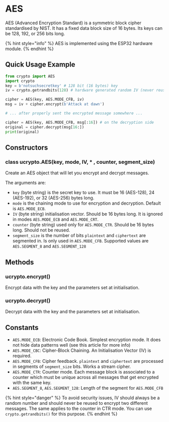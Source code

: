 # AES

AES \(Advanced Encryption Standard\) is a symmetric block cipher standardised by NIST. It has a fixed data block size of 16 bytes. Its keys can be 128, 192, or 256 bits long.

{% hint style="info" %}
AES is implemented using the ESP32 hardware module.
{% endhint %}

## Quick Usage Example

```python
from crypto import AES
import crypto
key = b'notsuchsecretkey' # 128 bit (16 bytes) key
iv = crypto.getrandbits(128) # hardware generated random IV (never reuse it)

cipher = AES(key, AES.MODE_CFB, iv)
msg = iv + cipher.encrypt(b'Attack at dawn')

# ... after properly sent the encrypted message somewhere ...

cipher = AES(key, AES.MODE_CFB, msg[:16]) # on the decryption side
original = cipher.decrypt(msg[16:])
print(original)
```

## Constructors

### class ucrypto.AES\(key, mode, IV, \* , counter, segment\_size\)

Create an AES object that will let you encrypt and decrypt messages.

The arguments are:

* `key` \(byte string\) is the secret key to use. It must be 16 \(AES-128\), 24 \(AES-192\), or 32 \(AES-256\) bytes long.
* `mode` is the chaining mode to use for encryption and decryption. Default is `AES.MODE_ECB`.
* `IV` \(byte string\) initialisation vector. Should be 16 bytes long. It is ignored in modes `AES.MODE_ECB` and `AES.MODE_CRT`.
* `counter` \(byte string\) used only for `AES.MODE_CTR`. Should be 16 bytes long. Should not be reused.
* `segment_size` is the number of bits `plaintext` and `ciphertext` are segmented in. Is only used in `AES.MODE_CFB`. Supported values are `AES.SEGMENT_8` and `AES.SEGMENT_128`

## Methods

### ucrypto.encrypt\(\)

Encrypt data with the key and the parameters set at initialisation.

### ucrypto.decrypt\(\)

Decrypt data with the key and the parameters set at initialisation.

## Constants

* `AES.MODE_ECB`: Electronic Code Book. Simplest encryption mode. It does not hide data patterns well \(see this article for more info\)
* `AES.MODE_CBC`: Cipher-Block Chaining. An Initialisation Vector \(IV\) is required.
* `AES.MODE_CFB`: Cipher feedback. `plaintext` and `ciphertext` are processed in segments of `segment_size` bits. Works a stream cipher.
* `AES.MODE_CTR`:  Counter mode. Each message block is associated to a counter which must be unique across all messages that get encrypted with the same key.
* `AES.SEGMENT_8`, `AES.SEGMENT_128`: Length of the segment for `AES.MODE_CFB`

{% hint style="danger" %}
To avoid security issues, IV should always be a random number and should never be reused to encrypt two different messages. The same applies to the counter in CTR mode. You can use `crypto.getrandbits()` for this purpose.
{% endhint %}

